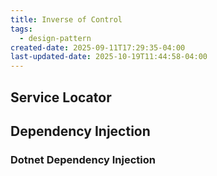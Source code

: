 ```yaml
---
title: Inverse of Control
tags:
  - design-pattern
created-date: 2025-09-11T17:29:35-04:00
last-updated-date: 2025-10-19T11:44:58-04:00
---
```

## Service Locator 

## Dependency Injection 

### Dotnet Dependency Injection 